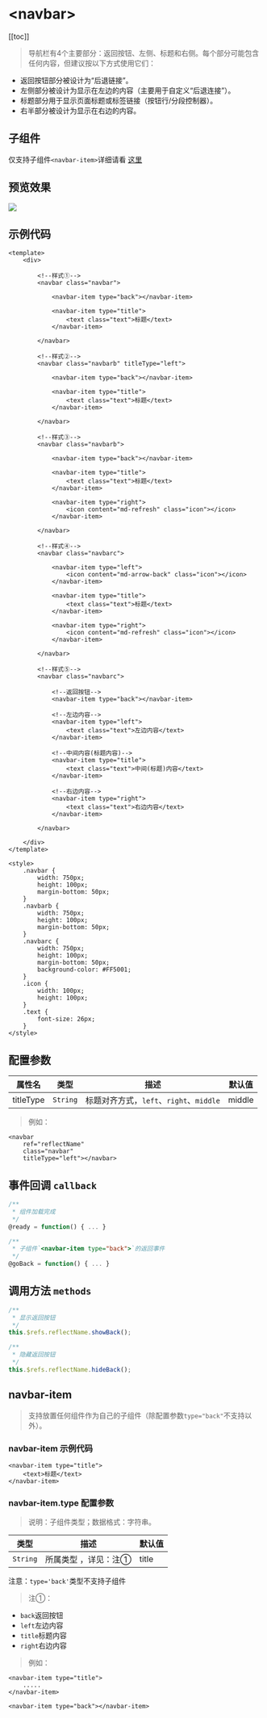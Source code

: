 # &lt;navbar&gt;

[[toc]]

> 导航栏有4个主要部分：返回按钮、左侧、标题和右侧。每个部分可能包含任何内容，但建议按以下方式使用它们：

* 返回按钮部分被设计为“后退链接”。
* 左侧部分被设计为显示在左边的内容（主要用于自定义“后退连接”）。
* 标题部分用于显示页面标题或标签链接（按钮行/分段控制器）。
* 右半部分被设计为显示在右边的内容。

## 子组件

仅支持子组件`<navbar-item>`详细请看 [这里](#navbar-item)

## 预览效果

![](./media/ezgif-5-a47590e158.png)

## 示例代码

```vue
<template>
    <div>

        <!--样式①-->
        <navbar class="navbar">

            <navbar-item type="back"></navbar-item>

            <navbar-item type="title">
                <text class="text">标题</text>
            </navbar-item>

        </navbar>

        <!--样式②-->
        <navbar class="navbarb" titleType="left">

            <navbar-item type="back"></navbar-item>

            <navbar-item type="title">
                <text class="text">标题</text>
            </navbar-item>

        </navbar>

        <!--样式③-->
        <navbar class="navbarb">

            <navbar-item type="back"></navbar-item>

            <navbar-item type="title">
                <text class="text">标题</text>
            </navbar-item>

            <navbar-item type="right">
                <icon content="md-refresh" class="icon"></icon>
            </navbar-item>

        </navbar>

        <!--样式④-->
        <navbar class="navbarc">

            <navbar-item type="left">
                <icon content="md-arrow-back" class="icon"></icon>
            </navbar-item>

            <navbar-item type="title">
                <text class="text">标题</text>
            </navbar-item>

            <navbar-item type="right">
                <icon content="md-refresh" class="icon"></icon>
            </navbar-item>

        </navbar>

        <!--样式⑤-->
        <navbar class="navbarc">

            <!--返回按钮-->
            <navbar-item type="back"></navbar-item>

            <!--左边内容-->
            <navbar-item type="left">
                <text class="text">左边内容</text>
            </navbar-item>

            <!--中间内容(标题内容)-->
            <navbar-item type="title">
                <text class="text">中间(标题)内容</text>
            </navbar-item>

            <!--右边内容-->
            <navbar-item type="right">
                <text class="text">右边内容</text>
            </navbar-item>

        </navbar>

    </div>
</template>

<style>
    .navbar {
        width: 750px;
        height: 100px;
        margin-bottom: 50px;
    }
    .navbarb {
        width: 750px;
        height: 100px;
        margin-bottom: 50px;
    }
    .navbarc {
        width: 750px;
        height: 100px;
        margin-bottom: 50px;
        background-color: #FF5001;
    }
    .icon {
        width: 100px;
        height: 100px;
    }
    .text {
        font-size: 26px;
    }
</style>
```


## 配置参数

| 属性名           | 类型     | 描述                          | 默认值     |
| ------------- | ------ | -------------------------- | ------- |
| titleType |`String`  | 标题对齐方式，`left`、`right`、`middle`         | middle       |

> 例如：

```vue
<navbar 
    ref="reflectName"
    class="navbar" 
    titleType="left"></navbar>
```

## 事件回调 `callback`

``` js
/**
 * 组件加载完成
 */
@ready = function() { ... }

/**
 * 子组件`<navbar-item type="back">`的返回事件
 */
@goBack = function() { ... }
```

## 调用方法 `methods`

```js
/**
 * 显示返回按钮
 */
this.$refs.reflectName.showBack();

/**
 * 隐藏返回按钮
 */
this.$refs.reflectName.hideBack();
```

## navbar-item

> 支持放置任何组件作为自己的子组件（除配置参数`type="back"`不支持以外）。

### navbar-item 示例代码

```vue
<navbar-item type="title">
    <text>标题</text>
</navbar-item>
```

### navbar-item.type 配置参数

>说明：子组件类型；数据格式：字符串。

| 类型     | 描述                          | 默认值     |
| ------ | -------------------------- | ------- |
|`String`  | 所属类型 ，详见：注①           | title       |

注意：`type='back'`类型不支持子组件

> 注①：

- `back`返回按钮
- `left`左边内容
- `title`标题内容
- `right`右边内容

> 例如：

```vue
<navbar-item type="title">
    .....
</navbar-item>
```

```vue
<navbar-item type="back"></navbar-item>
```
